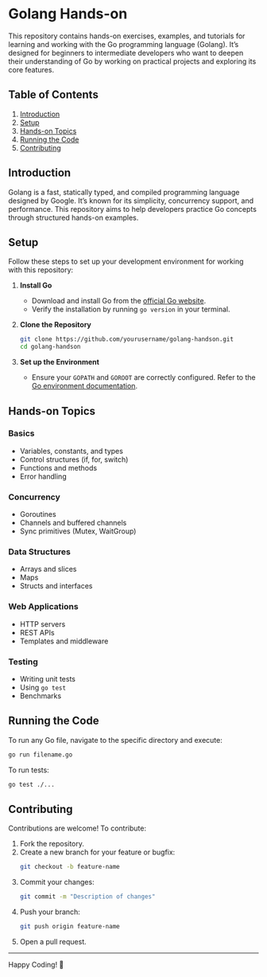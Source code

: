 # Golang Hands-on

This repository contains hands-on exercises, examples, and tutorials for learning and working with the Go programming language (Golang). It’s designed for beginners to intermediate developers who want to deepen their understanding of Go by working on practical projects and exploring its core features.

## Table of Contents

1. [Introduction](#introduction)
2. [Setup](#setup)
3. [Hands-on Topics](#hands-on-topics)
4. [Running the Code](#running-the-code)
5. [Contributing](#contributing)


## Introduction
Golang is a fast, statically typed, and compiled programming language designed by Google. It’s known for its simplicity, concurrency support, and performance. This repository aims to help developers practice Go concepts through structured hands-on examples.

## Setup

Follow these steps to set up your development environment for working with this repository:

1. **Install Go**
   - Download and install Go from the [official Go website](https://golang.org/dl/).
   - Verify the installation by running `go version` in your terminal.

2. **Clone the Repository**
   ```bash
   git clone https://github.com/yourusername/golang-handson.git
   cd golang-handson
   ```

3. **Set up the Environment**
   - Ensure your `GOPATH` and `GOROOT` are correctly configured. Refer to the [Go environment documentation](https://golang.org/doc/gopath_code.html).

## Hands-on Topics

### Basics
- Variables, constants, and types
- Control structures (if, for, switch)
- Functions and methods
- Error handling

### Concurrency
- Goroutines
- Channels and buffered channels
- Sync primitives (Mutex, WaitGroup)

### Data Structures
- Arrays and slices
- Maps
- Structs and interfaces

### Web Applications
- HTTP servers
- REST APIs
- Templates and middleware

### Testing
- Writing unit tests
- Using `go test`
- Benchmarks

## Running the Code

To run any Go file, navigate to the specific directory and execute:

```bash
go run filename.go
```

To run tests:

```bash
go test ./...
```

## Contributing

Contributions are welcome! To contribute:

1. Fork the repository.
2. Create a new branch for your feature or bugfix:
   ```bash
   git checkout -b feature-name
   ```
3. Commit your changes:
   ```bash
   git commit -m "Description of changes"
   ```
4. Push your branch:
   ```bash
   git push origin feature-name
   ```
5. Open a pull request.


---

Happy Coding! :rocket:
